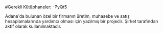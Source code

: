 #Gerekli Kütüphaneler:
-PyQt5

Adana'da bulunan özel bir firmanın üretim, muhasebe ve satış hesaplamalarında yardımcı olması için yazılmış bir projedir.
Şirket tarafından aktif olarak kullanılmaktadır.
